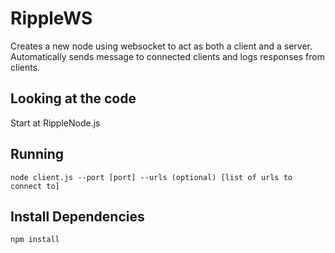 # RippleWS
Creates a new node using websocket to act as both a client and a server. Automatically sends message to connected clients and logs responses from clients.

## Looking at the code
Start at RippleNode.js

## Running
`node client.js --port [port] --urls (optional) [list of urls to connect to]`

## Install Dependencies
`npm install`
